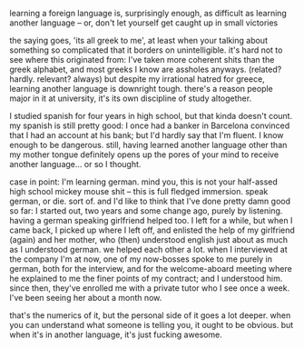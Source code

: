 learning a foreign language is, surprisingly enough, as difficult as learning another language – or, don't let yourself get caught up in small victories

the saying goes, 'its all greek to me', at least when your talking about something so complicated that it borders on unintelligible. it's hard not to see where this originated from: I've taken more coherent shits than the greek alphabet, and most greeks I know are assholes anyways. (related? hardly. relevant? always) but despite my irrational hatred for greece, learning another language is downright tough. there's a reason people major in it at university, it's its own discipline of study altogether.

I studied spanish for four years in high school, but that kinda doesn't count. my spanish is still pretty good: I once had a banker in Barcelona convinced that I had an account at his bank; but I'd hardly say that I'm fluent. I know enough to be dangerous. still, having learned another language other than my mother tongue definitely opens up the pores of your mind to receive another language… or so I thought.

case in point: I'm learning german. mind you, this is not your half-assed high school mickey mouse shit – this is full fledged immersion. speak german, or die. sort of. and I'd like to think that I've done pretty damn good so far: I started out, two years and some change ago, purely by listening. having a german speaking girlfriend helped too. I left for a while, but when I came back, I picked up where I left off, and enlisted the help of my girlfriend (again) and her mother, who (then) understood english just about as much as I understood german. we helped each other a lot. when I interviewed at the company I'm at now, one of my now-bosses spoke to me purely in german, both for the interview, and for the welcome-aboard meeting where he explained to me the finer points of my contract; and I understood him. since then, they've enrolled me with a private tutor who I see once a week. I've been seeing her about a month now. 

that's the numerics of it, but the personal side of it goes a lot deeper. when you can understand what someone is telling you, it ought to be obvious. but when it's in another language, it's just fucking awesome. 
